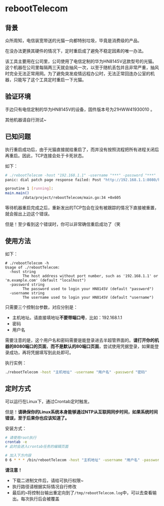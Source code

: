# rebootTelecom

## 背景

众所周知，电信装宽带送的光猫一向都特别垃圾，毕竟是消费级的产品。

在没办法更换其硬件的情况下，定时重启成了避免不稳定因素的唯一办法。

该工具主要用在公司里，公司使用了电信定制的华为HN8145V这款型号的光猫。这个机器在公司里每隔两三天就会抽风一次，以至于随机丢包并且非常严重，抽风时完全无法正常用网。为了避免突发疫情远程办公时，无法正常回连办公室的机器，只能写了这个工具定时重启一下光猫。

## 验证环境

手边只有电信定制的华为HN8145V的设备，固件版本号为21HWW41930010 。

其他机器请自行测试~

## 已知问题

执行重启成功后，由于光猫直接就给重启了，而并没有按照流程把所有进程关闭后再重启。因此，TCP连接会处于卡死状态。

如下：

```bash
# ./rebootTelecom -host "192.168.1.1" -username "***" -password "***" 
panic: dial patch page response failed: Post "http://192.168.1.1:8080/html/ssmp/devmanage/set.cgi?x=InternetGatewayDevice.X_HW_DEBUG.SMP.DM.ResetBoard&RequestFile=html/ssmp/devmanage/e8cdevicemanormal.asp": read tcp *.*.*.*:60386->192.168.1.1:8080: read: connection reset by peer

goroutine 1 [running]:
main.main()
        /data/project/rebootTelecom/main.go:34 +0x605
```

等待机器重启完成之后，重新发出的TCP包会在没有被跟踪的情况下直接被重置，就会报出上边这个错误。

但是！至少看到这个错误时，你可以非常确信重启成功了（笑

## 使用方法

如下：

```bas
# ./rebootTelecom -h
Usage of ./rebootTelecom:
  -host string
        The host address without port number, such as '192.168.1.1' or 'm.example.com' (default "localhost")
  -password string
        The password used to login your HN8145V (default "password")
  -username string
        The username used to login your HN8145V (default "username")
```

只需要三个控制台参数，对应分别是：

* 主机地址。请直接填地址**不要带端口号**，比如：192.168.1.1
* 密码
* 用户名

需要注意的是，这个用户名和密码需要是能登录进去半超管界面的。**请打开你的机器的8080端口的页面**，**而不是默认的80端口页面**，尝试使用凭据登录，如果能登录成功，再将凭据填写到此处即可。

执行实例：

```bash
./rebootTelecom -host "主机地址" -username "用户名" -password "密码" 
```

## 定时方式

可以运行在Linux下，通过Crontab定时触发。

但是！**请确保你的Linux系统本身能够通过NTP从互联网同步时间，如果系统时间错误，至于后果你也应该知道了。**

安装方式：

```bash
# 请使用root执行
crontab -e
# 此时会进入crontab任务的编辑页面

# 加入下方内容
0 6 * * * /bin/rebootTelecom -host "主机地址" -username "用户名" -password "密码" > /tmp/rebootTelecom.log
```

**请注意！**

* 下载二进制文件后，请给可执行权限~
* 执行路径请根据实际情况自行修改
* 最后的`>`将控制台输出重定向到了`/tmp/rebootTelecom.log`中，可以去查看输出。每次执行后会被覆盖

